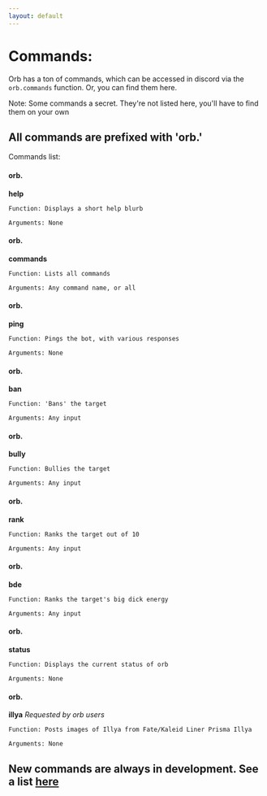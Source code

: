 ```yaml
---
layout: default
---
```


# Commands:
Orb has a ton of commands, which can be accessed in discord via the `orb.commands` function. Or, you can find them here.

Note: Some commands a secret. They're not listed here, you'll have to find them on your own

## All commands are prefixed with 'orb.'
Commands list:

#### orb.
**help**

`Function: Displays a short help blurb`

`Arguments: None`

#### orb.
**commands**

`Function: Lists all commands`

`Arguments: Any command name, or all`

#### orb.
**ping**

`Function: Pings the bot, with various responses`

`Arguments: None`

#### orb.
**ban**

`Function: 'Bans' the target`

`Arguments: Any input`

#### orb.
**bully**

`Function: Bullies the target`

`Arguments: Any input`

#### orb.
**rank**

`Function: Ranks the target out of 10`

`Arguments: Any input`

#### orb.
**bde**

`Function: Ranks the target's big dick energy`

`Arguments: Any input`

#### orb.
**status**

`Function: Displays the current status of orb`

`Arguments: None`

#### orb.
**illya**
*Requested by orb users*

`Function: Posts images of Illya from Fate/Kaleid Liner Prisma Illya`

`Arguments: None`

## New commands are always in development. See a list [here](comingsoon.md)